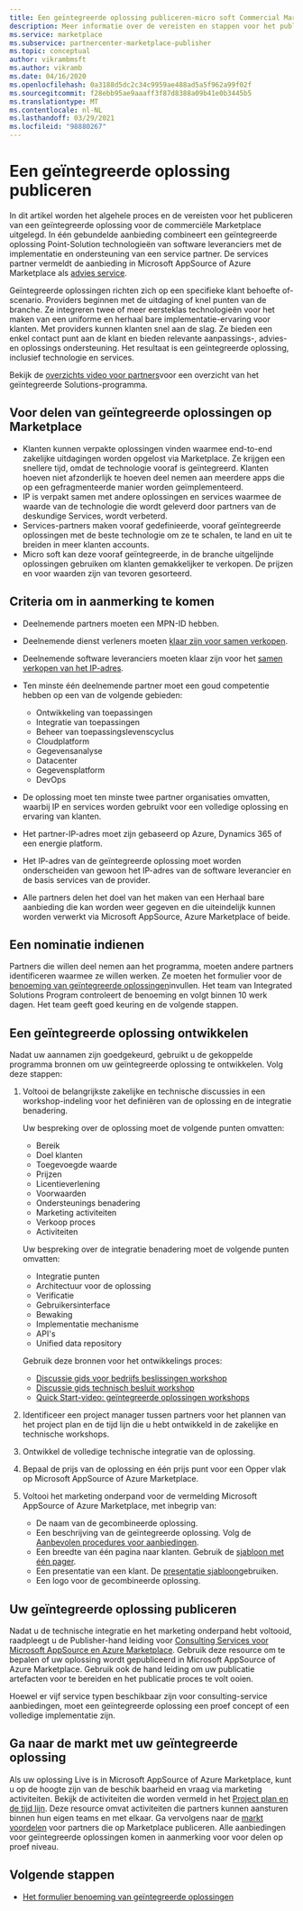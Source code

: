 ```yaml
---
title: Een geïntegreerde oplossing publiceren-micro soft Commercial Marketplace
description: Meer informatie over de vereisten en stappen voor het publiceren van geïntegreerde oplossingen naar Microsoft AppSource en Azure Marketplace.
ms.service: marketplace
ms.subservice: partnercenter-marketplace-publisher
ms.topic: conceptual
author: vikrambmsft
ms.author: vikramb
ms.date: 04/16/2020
ms.openlocfilehash: 0a3188d5dc2c34c9959ae488ad5a5f962a99f02f
ms.sourcegitcommit: f28ebb95ae9aaaff3f87d8388a09b41e0b3445b5
ms.translationtype: MT
ms.contentlocale: nl-NL
ms.lasthandoff: 03/29/2021
ms.locfileid: "98880267"
---
```

# <a name="publish-an-integrated-solution"></a>Een geïntegreerde oplossing publiceren

In dit artikel worden het algehele proces en de vereisten voor het publiceren van een geïntegreerde oplossing voor de commerciële Marketplace uitgelegd. In één gebundelde aanbieding combineert een geïntegreerde oplossing Point-Solution technologieën van software leveranciers met de implementatie en ondersteuning van een service partner. De services partner vermeldt de aanbieding in Microsoft AppSource of Azure Marketplace als [advies service](./plan-consulting-service-offer.md).

Geïntegreerde oplossingen richten zich op een specifieke klant behoefte of-scenario. Providers beginnen met de uitdaging of knel punten van de branche. Ze integreren twee of meer eersteklas technologieën voor het maken van een uniforme en herhaal bare implementatie-ervaring voor klanten. Met providers kunnen klanten snel aan de slag. Ze bieden een enkel contact punt aan de klant en bieden relevante aanpassings-, advies-en oplossings ondersteuning. Het resultaat is een geïntegreerde oplossing, inclusief technologie en services.

Bekijk de [overzichts video voor partners](https://partner.microsoft.com/asset/detail/integrated-solutions-program-overview-for-partners-mp4)voor een overzicht van het geïntegreerde Solutions-programma.

## <a name="benefits-of-integrated-solutions-in-the-marketplace"></a>Voor delen van geïntegreerde oplossingen op Marketplace

* Klanten kunnen verpakte oplossingen vinden waarmee end-to-end zakelijke uitdagingen worden opgelost via Marketplace. Ze krijgen een snellere tijd, omdat de technologie vooraf is geïntegreerd. Klanten hoeven niet afzonderlijk te hoeven deel nemen aan meerdere apps die op een gefragmenteerde manier worden geïmplementeerd.
* IP is verpakt samen met andere oplossingen en services waarmee de waarde van de technologie die wordt geleverd door partners van de deskundige Services, wordt verbeterd.
* Services-partners maken vooraf gedefinieerde, vooraf geïntegreerde oplossingen met de beste technologie om ze te schalen, te land en uit te breiden in meer klanten accounts.
* Micro soft kan deze vooraf geïntegreerde, in de branche uitgelijnde oplossingen gebruiken om klanten gemakkelijker te verkopen. De prijzen en voor waarden zijn van tevoren gesorteerd.

## <a name="eligibility-criteria"></a>Criteria om in aanmerking te komen

* Deelnemende partners moeten een MPN-ID hebben.
* Deelnemende dienst verleners moeten [klaar zijn voor samen verkopen](/legal/marketplace/certification-policies#3000-requirements-for-co-sell-status).
* Deelnemende software leveranciers moeten klaar zijn voor het [samen verkopen van het IP-adres](/legal/marketplace/certification-policies#3000-requirements-for-co-sell-status).
* Ten minste één deelnemende partner moet een goud competentie hebben op een van de volgende gebieden:
    - Ontwikkeling van toepassingen
    - Integratie van toepassingen
    - Beheer van toepassingslevenscyclus
    - Cloudplatform
    - Gegevensanalyse
    - Datacenter
    - Gegevensplatform
    - DevOps

* De oplossing moet ten minste twee partner organisaties omvatten, waarbij IP en services worden gebruikt voor een volledige oplossing en ervaring van klanten.
* Het partner-IP-adres moet zijn gebaseerd op Azure, Dynamics 365 of een energie platform.
* Het IP-adres van de geïntegreerde oplossing moet worden onderscheiden van gewoon het IP-adres van de software leverancier en de basis services van de provider.
* Alle partners delen het doel van het maken van een Herhaal bare aanbieding die kan worden weer gegeven en die uiteindelijk kunnen worden verwerkt via Microsoft AppSource, Azure Marketplace of beide.

## <a name="submit-a-nomination"></a>Een nominatie indienen

Partners die willen deel nemen aan het programma, moeten andere partners identificeren waarmee ze willen werken. Ze moeten het formulier voor de [benoeming van geïntegreerde oplossingen](https://aka.ms/AA5qicu)invullen. Het team van Integrated Solutions Program controleert de benoeming en volgt binnen 10 werk dagen. Het team geeft goed keuring en de volgende stappen.

## <a name="develop-an-integrated-solution"></a>Een geïntegreerde oplossing ontwikkelen

Nadat uw aannamen zijn goedgekeurd, gebruikt u de gekoppelde programma bronnen om uw geïntegreerde oplossing te ontwikkelen. Volg deze stappen:

1. Voltooi de belangrijkste zakelijke en technische discussies in een workshop-indeling voor het definiëren van de oplossing en de integratie benadering.

    Uw bespreking over de oplossing moet de volgende punten omvatten:
    * Bereik
    * Doel klanten
    * Toegevoegde waarde
    * Prijzen
    * Licentieverlening
    * Voorwaarden
    * Ondersteunings benadering
    * Marketing activiteiten
    * Verkoop proces
    * Activiteiten

    Uw bespreking over de integratie benadering moet de volgende punten omvatten:
    * Integratie punten
    * Architectuur voor de oplossing
    * Verificatie
    * Gebruikersinterface
    * Bewaking
    * Implementatie mechanisme
    * API's
    * Unified data repository

    Gebruik deze bronnen voor het ontwikkelings proces:

    * [Discussie gids voor bedrijfs beslissingen workshop](https://aka.ms/AA5qicx)
    * [Discussie gids technisch besluit workshop](https://aka.ms/AA5qid1)
    * [Quick Start-video: geïntegreerde oplossingen workshops](https://partner.microsoft.com/asset/detail/integrated-solutions-workshop-quickstart-guide-mp4)

1. Identificeer een project manager tussen partners voor het plannen van het project plan en de tijd lijn die u hebt ontwikkeld in de zakelijke en technische workshops.

1. Ontwikkel de volledige technische integratie van de oplossing.

1. Bepaal de prijs van de oplossing en één prijs punt voor een Opper vlak op Microsoft AppSource of Azure Marketplace.

1. Voltooi het marketing onderpand voor de vermelding Microsoft AppSource of Azure Marketplace, met inbegrip van:

    * De naam van de gecombineerde oplossing.
    * Een beschrijving van de geïntegreerde oplossing. Volg de [Aanbevolen procedures voor aanbiedingen](./gtm-offer-listing-best-practices.md).
    * Een breedte van één pagina naar klanten. Gebruik de [sjabloon met één pager](https://aka.ms/AA5s08a).
    * Een presentatie van een klant. De [presentatie sjabloon](https://aka.ms/AA5s7ql)gebruiken.
    * Een logo voor de gecombineerde oplossing.

## <a name="publish-your-integrated-solution"></a>Uw geïntegreerde oplossing publiceren

Nadat u de technische integratie en het marketing onderpand hebt voltooid, raadpleegt u de Publisher-hand leiding voor [Consulting Services voor Microsoft AppSource en Azure Marketplace](./plan-consulting-service-offer.md). Gebruik deze resource om te bepalen of uw oplossing wordt gepubliceerd in Microsoft AppSource of Azure Marketplace. Gebruik ook de hand leiding om uw publicatie artefacten voor te bereiden en het publicatie proces te volt ooien.

Hoewel er vijf service typen beschikbaar zijn voor consulting-service aanbiedingen, moet een geïntegreerde oplossing een proef concept of een volledige implementatie zijn.

## <a name="go-to-market-with-your-integrated-solution"></a>Ga naar de markt met uw geïntegreerde oplossing

Als uw oplossing Live is in Microsoft AppSource of Azure Marketplace, kunt u op de hoogte zijn van de beschik baarheid en vraag via marketing activiteiten. Bekijk de activiteiten die worden vermeld in het [Project plan en de tijd lijn](https://aka.ms/AA5qiuc). Deze resource omvat activiteiten die partners kunnen aansturen binnen hun eigen teams en met elkaar. Ga vervolgens naar de [markt voordelen](./gtm-your-marketplace-benefits.md#list-trial-and-consulting-benefits) voor partners die op Marketplace publiceren. Alle aanbiedingen voor geïntegreerde oplossingen komen in aanmerking voor voor delen op proef niveau.

## <a name="next-steps"></a>Volgende stappen

- [Het formulier benoeming van geïntegreerde oplossingen](https://aka.ms/AA5qicu)